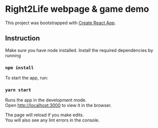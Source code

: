 # Right2Life webpage & game demo

This project was bootstrapped with [Create React App](https://github.com/facebook/create-react-app).

## Instruction

Make sure you have node installed. Install the required dependencies by running

### `npm install`

To start the app, run:

### `yarn start`

Runs the app in the development mode.\
Open [http://localhost:3000](http://localhost:3000) to view it in the browser.

The page will reload if you make edits.\
You will also see any lint errors in the console.
